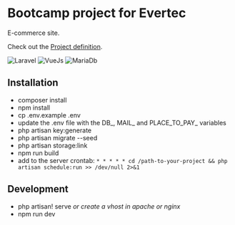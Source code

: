 # Bootcamp project for Evertec

E-commerce site.

Check out the [Project definition](https://david-valbuena.notion.site/Reto-af876a2875a3408c8095ab62408030fa).

![Laravel](https://img.shields.io/badge/Laravel-FF2D20?style=for-the-badge&logo=laravel&logoColor=white)
![VueJs](https://img.shields.io/badge/Vue.js-35495E?style=for-the-badge&logo=vue.js&logoColor=4FC08D)
![MariaDb](https://img.shields.io/badge/MariaDB-003545?style=for-the-badge&logo=mariadb&logoColor=white)

## Installation

- composer install
- npm install
- cp .env.example .env
- update the .env file with the DB_, MAIL_ and PLACE_TO_PAY_ variables
- php artisan key:generate
- php artisan migrate --seed
- php artisan storage:link
- npm run build
- add to the server crontab: ```* * * * * cd /path-to-your-project && php artisan schedule:run >> /dev/null 2>&1```

## Development

- php artisan! serve _or create a vhost in apache or nginx_
- npm run dev

